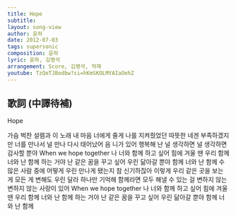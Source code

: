 ```yaml
---
title: Hope
subtitle:
layout: song-view
author: 윤하
date: 2012-07-03
tags: supersonic
composition: 윤하
lyric: 윤하, 김병석
arrangement: Score, 김병석, 적재
youtube: TzQeTJBodbw?si=hKmSKOLMYAIaOehZ
---
```


## 歌詞 (中譯待補)

Hope

가슴 벅찬 설렘과
이 노래 내 마음
너에게 줄게
나를 지켜줬었던
따뜻한 네겐 부족하겠지만
너를 만나서 널 만나
다시 태어났어
음 니가 있어 행복해 난
널 생각하면
널 생각하면 감사할 뿐야
When we hope together
나 너와 함께 하고 싶어
힘에 겨울 땐 우리
함께 너와 난 함께
하는 거야 난 같은
꿈을 꾸고 싶어
우린 닮아갈 뿐야
함께 너와 난 함께
수 많은 사람 중에
어떻게 우린
만나게 됐는지
참 신기하잖아
이렇게 우리 같은
곳을 보는 게
모든 게 변해도
우린 달라
하나만 기억해
함께라면 모두
해낼 수 있는 걸
변하지 않는
변하지 않는 사랑이 있어
When we hope together
나 너와 함께 하고 싶어
힘에 겨울 땐 우리
함께 너와 난 함께
하는 거야 난 같은
꿈을 꾸고 싶어
우린 닮아갈 뿐야
함께 너와 난 함께
